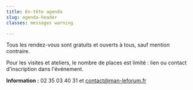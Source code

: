 ```yaml
---
title: En-tête agenda
slug: agenda-header
classes: messages warning

---
```

Tous les rendez-vous sont gratuits et ouverts à tous, sauf mention contraire.

Pour les visites et ateliers, le nombre de places est limité : lien ou contact d'inscription dans l'événement.

**Information :** 02 35 03 40 31 et contact@man-leforum.fr